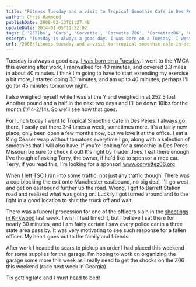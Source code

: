 ```yaml
---
title: "Fitness Tuesday and a visit to Tropical Smoothie Cafe in Des Peres"
author: Chris Hammond
publishDate: 2008-02-13T01:27:48
updateDate: 2014-01-05T11:52:02
tags: [ '252lbs', 'Cars', 'Corvette', 'Corvette Z06', 'Corvettez06', 'CorvetteZ06org', 'Fitness' ]
excerpt: "Tuesday is always a good day. I was born on a Tuesday. I went to the YMCA this evening after work, I ran/walked for 40 minutes, and covered 3.3 miles in about 40 minutes. I think I'm going to have to start extending my exercise a bit more, I started doing 30 minutes, and am up to 40 minutes, perhaps I'll go for 45 minutes tomorrow night.  I also weighed myself while I was at the Y and weighed in at 252.5 lbs! Another pound and a half in the next two days and I'll be down 10lbs for the month (1/14-2/14). So we'll see how that goes.  For lunch today I went to Tropical Smoothie Cafe in Des Peres. I always go there, I easily eat there 3-4 times a week, sometimes more. It's a fairly new place, only been open a few months now, but we love it at the office. I eat a King Ceaser wrap without tomatoes everytime I go, along with a selection of smoothies that I will also have. If you're looking for a smoothie in Des Peres Missouri be sure to check it out! It's right by Trader Joes. I eat there enough I've though of asking Terry, the owner, if he'd like to sponsor a race car. Terry, if you read this, I'm looking for a sponsor! www.corvettez06.org "
url: /2008/fitness-tuesday-and-a-visit-to-tropical-smoothie-cafe-in-des-peres  # Use the generated URL with year
---
```

<p>Tuesday is always a good day. <a href="https://www.jimmycarterlibrary.org/documents/diary/1977/d031577t.pdf">I was born on a Tuesday</a>. I went to the YMCA this evening after work, I ran/walked for 40 minutes, and covered 3.3 miles in about 40 minutes. I think I'm going to have to start extending my exercise a bit more, I started doing 30 minutes, and am up to 40 minutes, perhaps I'll go for 45 minutes tomorrow night.</p> <p>I also weighed myself while I was at the Y and weighed in at 252.5 lbs! Another pound and a half in the next two days and I'll be down 10lbs for the month (1/14-2/14). So we'll see how that goes.</p> <p>For lunch today I went to Tropical Smoothie Cafe in Des Peres. I always go there,&#160;I easily eat there 3-4 times a week, sometimes more. It's a fairly new place, only been open a few months now, but we love it at the office. I eat a King Ceaser wrap without tomatoes everytime I go, along with a selection of smoothies that I will also have. If you're looking for a smoothie in Des Peres Missouri be sure to check it out! It's right by Trader Joes. I eat there enough I've though of asking Terry, the owner, if he'd like to sponsor a race car. Terry, if you read this, I'm looking for a sponsor! <a href="https://www.corvettez06.org">www.corvettez06.org</a></p> <p>When I left TSC I ran into some traffic, not just any traffic though. There was a cop blocking the exit onto Manchester eastbound, no big deal, I'll go west and get on eastbound further up the road. Wrong, I got to Barrett Station road and realized what was going on. Luckily I got turned around and to the light in a good location to shut the truck off and wait.</p> <p>There was a funeral procession for one of the officers slain in the <a href="https://www.chrishammond.com/desktopmodules/engagepublish/itemlink.aspx?itemid=1063">shootings in Kirkwood</a> last week. I wish I had timed it, but I believe I sat there for nearly 30 minutes, and I am fairly certain I saw every police car in a three state area pass by. It was very motivating to see such response for a fallen officer. My heart goes out to the family and friends.</p> <p>After work I headed to sears to pickup an order I had placed this weekend for some supplies for the garage. I'm hoping to work on organizing the garage some more this week as I really need to get the shocks on the Z06 this weekend (race next week in Georgia).</p> <p>Tis getting late and I must head to bed!</p>
